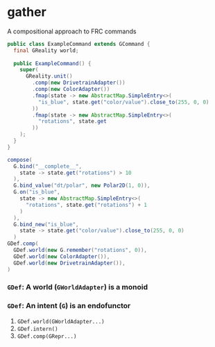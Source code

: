# gather
A compositional approach to FRC commands

```java
public class ExampleCommand extends GCommand {
  final GReality world;
  
  public ExampleCommand() {
    super(
      GReality.unit()
        .comp(new DrivetrainAdapter())
        .comp(new ColorAdapter())
        .fmap(state -> new AbstractMap.SimpleEntry<>(
          "is_blue", state.get("color/value").close_to(255, 0, 0)
        ))
        .fmap(state -> new AbstractMap.SimpleEntry<>(
          "rotations", state.get
        ))
    );
  }
}
```

```java
compose(
  G.bind("__complete__",
    state -> state.get("rotations") > 10
  ),
  G.bind_value("dt/polar", new Polar2D(1, 0)),
  G.on("is_blue",
    state -> new AbstractMap.SimpleEntry<>(
      "rotations", state.get("rotations") + 1
    )
  ),
  G.bind_new("is_blue",
    state -> state.get("color/value").close_to(255, 0, 0)
  )
GDef.comp(
  GDef.world(new G.remember("rotations", 0)),
  GDef.world(new ColorAdapter()),
  GDef.world(new DrivetrainAdapter()),
)
```

### `GDef`: A world (`GWorldAdapter`) is a monoid

### `GDef`: An intent (`G`) is an endofunctor

1. `GDef.world(GWorldAdapter...)`
2. `GDef.intern()`
3. `GDef.comp(GRepr...)`
